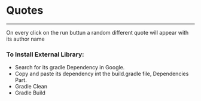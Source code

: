 # Quotes

---

 On every click on the run buttun a random different quote will appear with its author name

### To Install External Library:

- Search for its gradle Dependency in Google.
- Copy and paste its dependency int the build.gradle file, Dependencies Part.
- Gradle Clean
- Gradle Build
